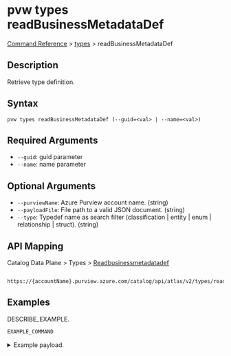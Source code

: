 # pvw types readBusinessMetadataDef
[Command Reference](../../../README.md#command-reference) > [types](./main.md) > readBusinessMetadataDef

## Description
Retrieve type definition.

## Syntax
```
pvw types readBusinessMetadataDef (--guid=<val> | --name=<val>)
```

## Required Arguments
- `--guid`: guid parameter
- `--name`: name parameter

## Optional Arguments
- `--purviewName`: Azure Purview account name. (string)
- `--payloadFile`: File path to a valid JSON document. (string)
- `--type`: Typedef name as search filter (classification | entity | enum | relationship | struct). (string)

## API Mapping
Catalog Data Plane > Types > [Readbusinessmetadatadef]()
```
 https://{accountName}.purview.azure.com/catalog/api/atlas/v2/types/readBusinessMetadataDef
```

## Examples
DESCRIBE_EXAMPLE.
```powershell
EXAMPLE_COMMAND
```
<details><summary>Example payload.</summary>
<p>

```json
PASTE_JSON_HERE
```
</p>
</details>